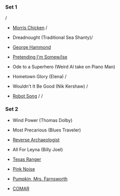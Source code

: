 ### Set 1
/
* [Morris Chicken](/morris-chicken)
/
* Dreadnought (Traditional Sea Shanty)/

* [George Hammond](/george-hammond)

* [Pretending I'm Somew/lse](/pretending-im-somewhere-else)

* Ode to a Superhero (Weird Al take on Piano Man)

* Hometown Glory (Elena)
/
* Wouldn't It Be Good (Nik Kershaw)
/
* [Robot Song](/robot-song)
/
/

### Set 2

* Wind Power (Thomas Dolby)

* Most Precarious (Blues Traveler)

* [Reverse Archaeologist](/reverse-archaeologist)

* All For Leyna (Billy Joel)

* [Texas Ranger](/texas-ranger)

* [Pink Noise](/pink-noise)

* [Pumpkin, Mrs. Farnsworth](/pumpkin,-mrs.-farnsworth)

* [COMAR](/comar)
